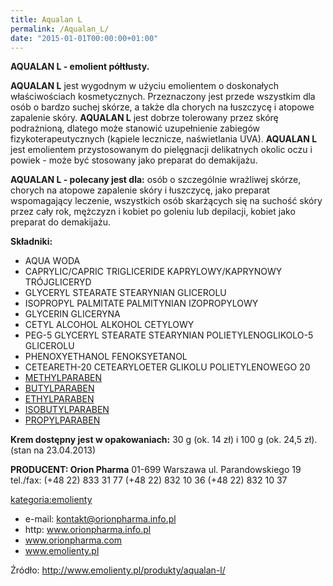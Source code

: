 ```yaml
---
title: Aqualan L
permalink: /Aqualan_L/
date: "2015-01-01T00:00:00+01:00"
---
```


**AQUALAN L - emolient półtłusty.**

**AQUALAN L** jest wygodnym w użyciu emolientem o doskonałych właściwościach kosmetycznych. Przeznaczony jest przede wszystkim dla osób o bardzo suchej skórze, a także dla chorych na łuszczycę i atopowe zapalenie skóry. **AQUALAN L** jest dobrze tolerowany przez skórę podrażnioną, dlatego może stanowić uzupełnienie zabiegów fizykoterapeutycznych (kąpiele lecznicze, naświetlania UVA). **AQUALAN L** jest emolientem przystosowanym do pielęgnacji delikatnych okolic oczu i powiek - może być stosowany jako preparat do demakijażu.

**AQUALAN L - polecany jest dla:** osób o szczególnie wrażliwej skórze, chorych na atopowe zapalenie skóry i łuszczycę, jako preparat wspomagający leczenie, wszystkich osób skarżących się na suchość skóry przez cały rok, mężczyzn i kobiet po goleniu lub depilacji, kobiet jako preparat do demakijażu.

**Składniki:**

-   AQUA WODA
-   CAPRYLIC/CAPRIC TRIGLICERIDE KAPRYLOWY/KAPRYNOWY TRÓJGLICERYD
-   GLYCERYL STEARATE STEARYNIAN GLICEROLU
-   ISOPROPYL PALMITATE PALMITYNIAN IZOPROPYLOWY
-   GLYCERIN GLICERYNA
-   CETYL ALCOHOL ALKOHOL CETYLOWY
-   PEG-5 GLYCERYL STEARATE STEARYNIAN POLIETYLENOGLIKOLO-5 GLICEROLU
-   PHENOXYETHANOL FENOKSYETANOL
-   CETEARETH-20 CETEARYLOETER GLIKOLU POLIETYLENOWEGO 20
-   [METHYLPARABEN](/atopedia/Metyloparaben "wikilink")
-   [BUTYLPARABEN](/atopedia/Butyloparaben "wikilink")
-   [ETHYLPARABEN](/atopedia/Etyloparaben "wikilink")
-   [ISOBUTYLPARABEN](/atopedia/Izobutyloparaben "wikilink")
-   [PROPYLPARABEN](/atopedia/Propyloparaben "wikilink")

**Krem dostępny jest w opakowaniach:** 30 g (ok. 14 zł) i 100 g (ok. 24,5 zł). (stan na 23.04.2013)

**PRODUCENT: Orion Pharma** 01-699 Warszawa ul. Parandowskiego 19 tel./fax: (+48 22) 833 31 77 (+48 22) 832 10 36 (+48 22) 832 10 37

[kategoria:emolienty](/atopedia/kategoria:emolienty "wikilink")

-   e-mail: kontakt@orionpharma.info.pl
-   http: www.orionpharma.info.pl
-   www.orionpharma.com
-   www.emolienty.pl

Źródło: <http://www.emolienty.pl/produkty/aqualan-l/>